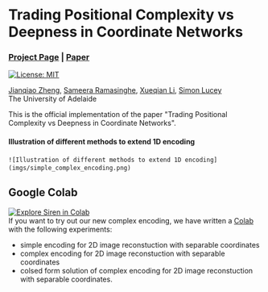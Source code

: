 # Trading Positional Complexity vs Deepness in Coordinate Networks
### [Project Page]() | [Paper]()
[![License: MIT](https://img.shields.io/badge/License-MIT-yellow.svg)](https://opensource.org/licenses/MIT)


[Jianqiao Zheng](https://github.com/osiriszjq/),
[Sameera Ramasinghe](),
[Xueqian Li](https://lilac-lee.github.io/),
[Simon Lucey](https://www.adelaide.edu.au/directory/simon.lucey)<br>
The University of Adelaide

This is the official implementation of the paper "Trading Positional Complexity vs Deepness in Coordinate Networks".

#### Illustration of different methods to extend 1D encoding
    ![Illustration of different methods to extend 1D encoding](imgs/simple_complex_encoding.png)
    
    
## Google Colab
[![Explore Siren in Colab](https://colab.research.google.com/assets/colab-badge.svg)](https://colab.research.google.com/drive/1RNBW9RbOjOmAm2B1DtzdpuR1N03hyaAv)<br>
If you want to try out our new complex encoding, we have written a [Colab](https://colab.research.google.com/drive/1RNBW9RbOjOmAm2B1DtzdpuR1N03hyaAv) with the following experiments:
* simple encoding for 2D image reconstuction with separable coordinates
* complex encoding for 2D image reconstuction with separable coordinates
* colsed form solution of complex encoding for 2D image reconstuction with separable coordinates. 
